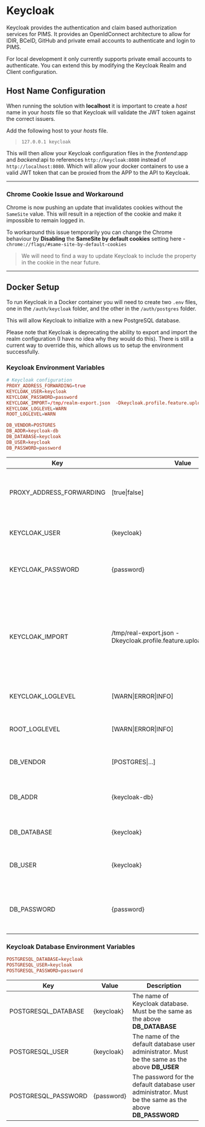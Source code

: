 # Keycloak

Keycloak provides the authentication and claim based authorization services for PIMS.
It provides an OpenIdConnect architecture to allow for IDIR, BCeID, GitHub and private email accounts to authenticate and login to PIMS.

For local development it only currently supports private email accounts to authenticate.
You can extend this by modifying the Keycloak Realm and Client configuration.

## Host Name Configuration

When running the solution with **localhost** it is important to create a _host_ name in your _hosts_ file so that Keycloak will validate the JWT token against the correct issuers.

Add the following host to your _hosts_ file.

> `127.0.0.1 keycloak`

This will then allow your Keycloak configuration files in the _frontend_:app and _backend_:api to references `http://keycloak:8080` instead of `http://localhost:8080`.
Which will allow your docker containers to use a valid JWT token that can be proxied from the APP to the API to Keycloak.

---

### Chrome Cookie Issue and Workaround

Chrome is now pushing an update that invalidates cookies without the `SameSite` value. This will result in a rejection of the cookie and make it impossible to remain logged in.

To workaround this issue temporarily you can change the Chrome behaviour by **Disabling** the **SameSite by default cookies** setting here - `chrome://flags/#same-site-by-default-cookies`

> We will need to find a way to update Keycloak to include the property in the cookie in the near future.

---

## Docker Setup

To run Keycloak in a Docker container you will need to create two `.env` files, one in the `/auth/keycloak` folder, and the other in the `/auth/postgres` folder.

This will allow Keycloak to initialize with a new PostgreSQL database.

Please note that Keycloak is deprecating the ability to export and import the realm configuration (I have no idea why they would do this).
There is still a current way to override this, which allows us to setup the environment successfully.

### Keycloak Environment Variables

```conf
# Keycloak configuration
PROXY_ADDRESS_FORWARDING=true
KEYCLOAK_USER=keycloak
KEYCLOAK_PASSWORD=password
KEYCLOAK_IMPORT=/tmp/realm-export.json  -Dkeycloak.profile.feature.upload_scripts=enabled
KEYCLOAK_LOGLEVEL=WARN
ROOT_LOGLEVEL=WARN

DB_VENDOR=POSTGRES
DB_ADDR=keycloak-db
DB_DATABASE=keycloak
DB_USER=keycloak
DB_PASSWORD=password
```

| Key                      | Value                                                                    | Description                                                                                                                    |
| ------------------------ | ------------------------------------------------------------------------ | ------------------------------------------------------------------------------------------------------------------------------ |
| PROXY_ADDRESS_FORWARDING | [true\|false]                                                            | Informs Keycloak to handle proxy forwarded requests correctly.                                                                 |
| KEYCLOAK_USER            | {keycloak}                                                               | The name of the Keycloak Realm administrator.                                                                                  |
| KEYCLOAK_PASSWORD        | {password}                                                               | The password for the Keycloak Realm administrator.                                                                             |
| KEYCLOAK_IMPORT          | /tmp/real-export.json  -Dkeycloak.profile.feature.upload_scripts=enabled | The path to the configuration file to initialize Keycloak with. This also includes an override to enable uploading the script. |
| KEYCLOAK_LOGLEVEL        | [WARN\|ERROR\|INFO]                                                      | The logging level for Keycloak.                                                                                                |
| ROOT_LOGLEVEL            | [WARN\|ERROR\|INFO]                                                      | The logging level for the root user of the container.                                                                          |
| DB_VENDOR                | [POSTGRES\|...]                                                          | The database that Keycloak will use.                                                                                           |
| DB_ADDR                  | {keycloak-db}                                                            | The host name of the Keycloak DB found in the `docker-compose.yaml`                                                            |
| DB_DATABASE              | {keycloak}                                                               | Name of the Keycloak database.                                                                                                 |
| DB_USER                  | {keycloak}                                                               | The name of the default database user administrator.                                                                           |
| DB_PASSWORD              | {password}                                                               | The password for the default database user administrator.                                                                      |

### Keycloak Database Environment Variables

```conf
POSTGRESQL_DATABASE=keycloak
POSTGRESQL_USER=keycloak
POSTGRESQL_PASSWORD=password
```

| Key                 | Value      | Description                                                                                             |
| ------------------- | ---------- | ------------------------------------------------------------------------------------------------------- |
| POSTGRESQL_DATABASE | {keycloak} | The name of Keycloak database. Must be the same as the above **DB_DATABASE**                            |
| POSTGRESQL_USER     | {keycloak} | The name of the default database user administrator. Must be the same as the above **DB_USER**          |
| POSTGRESQL_PASSWORD | {password} | The password for the default database user administrator. Must be the same as the above **DB_PASSWORD** |
